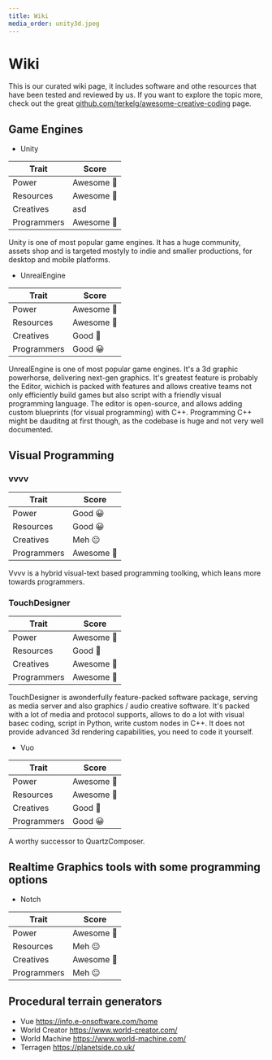 ```yaml
---
title: Wiki
media_order: unity3d.jpeg
---
```


# Wiki

This is our curated wiki page, it includes software and othe resources that have been tested and reviewed by us. If you want to explore the topic more, check out the great [github.com/terkelg/awesome-creative-coding](https://github.com/terkelg/awesome-creative-coding) page.


## Game Engines

* Unity

| Trait | Score |
| ------ | ----------- |
| Power | Awesome 🤩 |
| Resources | Awesome 🤩 |
| Creatives | asd |
| Programmers | Awesome 🤩 |  

Unity is one of most popular game engines. It has a huge community, assets shop and is targeted mostyly to indie and smaller productions, for desktop and mobile platforms. 
  
* UnrealEngine

| Trait | Score |
| ------ | ----------- |
| Power | Awesome 🤩 |
| Resources | Awesome 🤩 |
| Creatives | Good 🤩 |
| Programmers | Good 😀 |  

UnrealEngine is one of most popular game engines. It's a 3d graphic powerhorse, delivering next-gen graphics. It's greatest feature is probably the Editor, wichich is packed with features and allows creative teams not only efficiently build games but also script with a friendly visual programming language. The editor is open-source, and allows adding custom blueprints (for visual programming) with C++. Programming C++ might be dauditng at first though, as the codebase is huge and not very well documented.

## Visual Programming

### vvvv

| Trait | Score |
| ------ | ----------- |
| Power | Good 😀 |
| Resources | Good 😀 |
| Creatives | Meh 😐 |
| Programmers | Awesome 🤩 |  

Vvvv is a hybrid visual-text based programming toolking, which leans more towards programmers. 

### TouchDesigner

| Trait | Score |
| ------ | ----------- |
| Power | Awesome 🤩 |
| Resources | Good 🤩 |
| Creatives | Awesome 🤩 |
| Programmers | Awesome 🤩 |  

TouchDesigner is awonderfully feature-packed software package, serving as media server and also graphics / audio creative software. It's packed with a lot of media and protocol supports, allows to do a lot with visual basec coding, script in Python, write custom nodes in C++. It does not provide advanced 3d rendering capabilities, you need to code it yourself.

* Vuo

| Trait | Score |
| ------ | ----------- |
| Power | Awesome 🤩 |
| Resources | Awesome 🤩 |
| Creatives | Good 🤩 |
| Programmers | Good 😀 |  

A worthy successor to QuartzComposer.

## Realtime Graphics tools with some programming options

* Notch

| Trait | Score |
| ------ | ----------- |
| Power | Awesome 🤩 |
| Resources | Meh 😐 |
| Creatives | Awesome 🤩 |
| Programmers | Meh 😐 |  

## Procedural terrain generators

* Vue https://info.e-onsoftware.com/home
* World Creator https://www.world-creator.com/
* World Machine https://www.world-machine.com/
* Terragen https://planetside.co.uk/